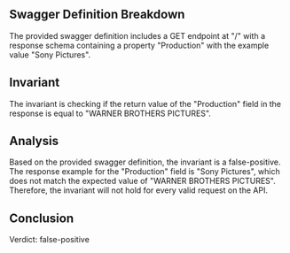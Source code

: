 ## Swagger Definition Breakdown

The provided swagger definition includes a GET endpoint at "/" with a response schema containing a property "Production" with the example value "Sony Pictures".

## Invariant

The invariant is checking if the return value of the "Production" field in the response is equal to "WARNER BROTHERS PICTURES".

## Analysis

Based on the provided swagger definition, the invariant is a false-positive. The response example for the "Production" field is "Sony Pictures", which does not match the expected value of "WARNER BROTHERS PICTURES". Therefore, the invariant will not hold for every valid request on the API.

## Conclusion

Verdict: false-positive
